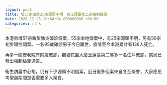 ```yaml
---
layout: post
title: 增57宗確診25宗源頭不明　居玉蓮臺第二座強制檢測
date: 2020-12-25 18:04:04.000000000 +08:00
categories: rthk
---
```


本港新增57宗新型肺炎確診個案，55宗本地個案中，有25宗源頭不明，另有50宗初步陽性個案。一名95歲確診男子今日離世，疫情至今本港累計有136人死亡。

再多一間安老院有院友確診，觀塘花園大廈玉蓮臺第二座多一名住戶確診，當局已發出強制檢測通告。

衞生防護中心指，仍有不少源頭不明個案，近日很多個案來自冬至聚會，大家應思考聖誕期間是否需要多人聚會。
